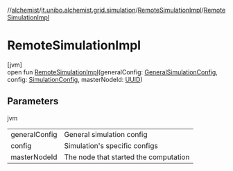 //[alchemist](../../../index.md)/[it.unibo.alchemist.grid.simulation](../index.md)/[RemoteSimulationImpl](index.md)/[RemoteSimulationImpl](-remote-simulation-impl.md)

# RemoteSimulationImpl

[jvm]\
open fun [RemoteSimulationImpl](-remote-simulation-impl.md)(generalConfig: [GeneralSimulationConfig](../../it.unibo.alchemist.grid.config/-general-simulation-config/index.md), config: [SimulationConfig](../../it.unibo.alchemist.grid.config/-simulation-config/index.md), masterNodeId: [UUID](https://docs.oracle.com/javase/8/docs/api/java/util/UUID.html))

## Parameters

jvm

| | |
|---|---|
| generalConfig | General simulation config |
| config | Simulation's specific configs |
| masterNodeId | The node that started the computation |

